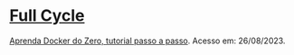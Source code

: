 # [Full Cycle](https://www.youtube.com/@FullCycle)

[Aprenda Docker do Zero, tutorial passo a passo](https://youtu.be/caAFYcUcgBc?si=M974xG1mBfG6lxho&t=1). Acesso em: 26/08/2023.
